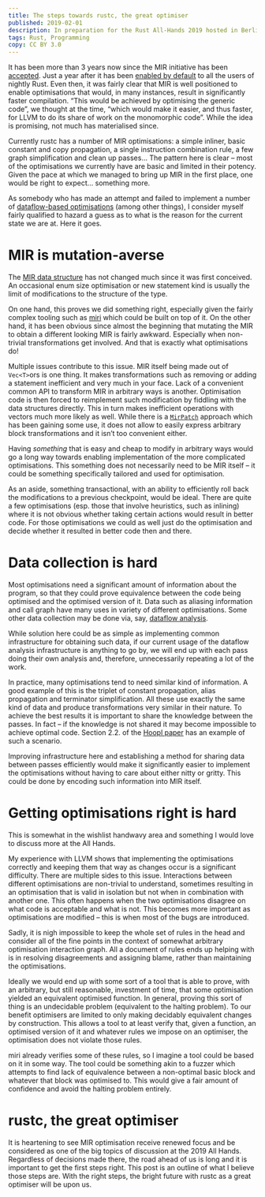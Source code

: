 ```yaml
---
title: The steps towards rustc, the great optimiser
published: 2019-02-01
description: In preparation for the Rust All-Hands 2019 hosted in Berlin I wrote down my thoughts about the issues and pain points in the implementation of the compiler.
tags: Rust, Programming
copy: CC BY 3.0
---
```


It has been more than 3 years now since the MIR initiative has been [accepted][mir-rfc]. Just a
year after it has been [enabled by default][orbit] to all the users of nightly Rust. Even then, it
was fairly clear that MIR is well positioned to enable optimisations that would, in many instances,
result in significantly faster compilation. “This would be achieved by optimising the generic
code”, we thought at the time, “which would make it easier, and thus faster, for LLVM to do its
share of work on the monomorphic code”. While the idea is promising, not much has materialised
since.

Currently rustc has a number of MIR optimisations: a simple inliner, basic constant and copy
propagation, a single instruction combination rule, a few graph simplification and clean up passes…
The pattern here is clear – most of the optimisations we currently have are basic and limited in
their potency. Given the pace at which we managed to bring up MIR in the first place, one would
be right to expect… something more.

As somebody who has made an attempt and failed to implement a number of [dataflow-based
optimisations][dflow] (among other things), I consider myself fairly qualified to hazard a guess as
to what is the reason for the current state we are at. Here it goes.

# MIR is mutation-averse

The [MIR data structure][mirtype] has not changed much since it was first conceived. An occasional
enum size optimisation or new statement kind is usually the limit of modifications to the structure
of the type.

On one hand, this proves we did something right, especially given the fairly complex tooling
such as [miri](https://github.com/solson/miri) which could be built on top of it. On the other
hand, it has been obvious since almost the beginning that mutating the MIR to obtain a different
looking MIR is fairly awkward. Especially when non-trivial transformations get involved. And that
is exactly what optimisations do!

Multiple issues contribute to this issue. MIR itself being made out of `Vec<T>`ors is one thing. It
makes transformations such as removing or adding a statement inefficient and very much in your
face. Lack of a convenient common API to transform MIR in arbitrary ways is another. Optimisation
code is then forced to reimplement such modification by fiddling with the data structures directly.
This in turn makes inefficient operations with vectors much more likely as well. While there is a
[`MirPatch`][patch] approach which has been gaining some use, it does not allow to easily express
arbitrary block transformations and it isn’t too convenient either.

Having *something* that is easy and cheap to modify in arbitrary ways would go a long way towards
enabling implementation of the more complicated optimisations. This something does not necessarily
need to be MIR itself – it could be something specifically tailored and used for optimisation.

As an aside, something transactional, with an ability to efficiently roll back the modifications to
a previous checkpoint, would be ideal. There are quite a few optimisations (esp. those that involve
heuristics, such as inlining) where it is not obvious whether taking certain actions would result
in better code. For those optimisations we could as well just do the optimisation and decide
whether it resulted in better code then and there.

# Data collection is hard

Most optimisations need a significant amount of information about the program, so that they could
prove equivalence between the code being optimised and the optimised version of it. Data such as
aliasing information and call graph have many uses in variety of different optimisations. Some
other data collection may be done via, say, [dataflow analysis][dataflow].

While solution here could be as simple as implementing common infrastructure for obtaining such
data, if our current usage of the dataflow analysis infrastructure is anything to go by, we will
end up with each pass doing their own analysis and, therefore, unnecessarily repeating a lot of
the work.

In practice, many optimisations tend to need similar kind of information. A good example of this is
the triplet of constant propagation, alias propagation and terminator simplification. All these
use exactly the same kind of data and produce transformations very similar in their nature. To
achieve the best results it is important to share the knowledge between the passes. In fact – if
the knowledge is not shared it may become impossible to achieve optimal code. Section 2.2. of the
[Hoopl paper] has an example of such a scenario.

Improving infrastructure here and establishing a method for sharing data between passes efficiently
would make it significantly easier to implement the optimisations without having to care about
either nitty or gritty. This could be done by encoding such information into MIR itself.

# Getting optimisations right is hard

This is somewhat in the wishlist handwavy area and something I would love to discuss more at the
All Hands.

My experience with LLVM shows that implementing the optimisations correctly and keeping them that
way as changes occur is a significant difficulty. There are multiple sides to this issue.
Interactions between different optimisations are non-trivial to understand, sometimes resulting in
an optimisation that is valid in isolation but not when in combination with another one. This often
happens when the two optimisations disagree on what code is acceptable and what is not. This
becomes more important as optimisations are modified – this is when most of the bugs are
introduced.

Sadly, it is nigh impossible to keep the whole set of rules in the head and consider all of the
fine points in the context of somewhat arbitrary optimisation interaction graph. All a
document of rules ends up helping with is in resolving disagreements and assigning blame, rather
than maintaining the optimisations.

Ideally we would end up with some sort of a tool that is able to prove, with an arbitrary, but
still reasonable, investment of time, that some optimisation yielded an equivalent optimised
function. In general, proving this sort of thing is an undecidable problem (equivalent to the
halting problem). To our benefit optimisers are limited to only making decidably equivalent changes
by construction. This allows a tool to at least verify that, given a function, an optimised version
of it and whatever rules we impose on an optimiser, the optimisation does not violate those rules.

miri already verifies some of these rules, so I imagine a tool could be based on it in some way.
The tool could be something akin to a fuzzer which attempts to find lack of equivalence between a
non-optimal basic block and whatever that block was optimised to. This would give a fair amount of
confidence and avoid the halting problem entirely.

# rustc, the great optimiser

It is heartening to see MIR optimisation receive renewed focus and be considered as one of the big
topics of discussion at the 2019 All Hands. Regardless of decisions made there, the road ahead of
us is long and it is important to get the first steps right. This post is an outline of what I
believe those steps are. With the right steps, the bright future with rustc as a great optimiser
will be upon us.

[mir-rfc]: https://github.com/rust-lang/rfcs/pull/1211#issuecomment-131233893
[orbit]: https://github.com/rust-lang/rust/pull/34096#issuecomment-236852761
[dflow]: https://github.com/rust-lang/rust/pull/35608
[mirtype]: https://github.com/rust-lang/rust/blob/8a0e5faec7f62e3cfd88d6625ce213d93b061305/src/librustc/mir/mod.rs#L84
[patch]: https://github.com/rust-lang/rust/blob/63505b84a6fb0fdb6a2f2a2a884556aeca2326d4/src/librustc_mir/util/patch.rs#L19
[dataflow]: https://github.com/rust-lang/rust/tree/63505b84a6fb0fdb6a2f2a2a884556aeca2326d4/src/librustc_mir/dataflow
[Hoopl paper]: https://www.cs.tufts.edu/~nr/pubs/dfopt.pdf
